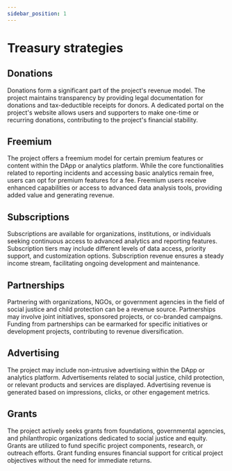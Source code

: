 ```yaml
---
sidebar_position: 1
---
```


# Treasury strategies

## Donations

Donations form a significant part of the project's revenue model.
The project maintains transparency by providing legal documentation for donations and tax-deductible receipts for donors.
A dedicated portal on the project's website allows users and supporters to make one-time or recurring donations, contributing to the project's financial stability.

## Freemium

The project offers a freemium model for certain premium features or content within the DApp or analytics platform.
While the core functionalities related to reporting incidents and accessing basic analytics remain free, users can opt for premium features for a fee.
Freemium users receive enhanced capabilities or access to advanced data analysis tools, providing added value and generating revenue.

## Subscriptions

Subscriptions are available for organizations, institutions, or individuals seeking continuous access to advanced analytics and reporting features.
Subscription tiers may include different levels of data access, priority support, and customization options.
Subscription revenue ensures a steady income stream, facilitating ongoing development and maintenance.

## Partnerships

Partnering with organizations, NGOs, or government agencies in the field of social justice and child protection can be a revenue source.
Partnerships may involve joint initiatives, sponsored projects, or co-branded campaigns.
Funding from partnerships can be earmarked for specific initiatives or development projects, contributing to revenue diversification.

## Advertising

The project may include non-intrusive advertising within the DApp or analytics platform.
Advertisements related to social justice, child protection, or relevant products and services are displayed.
Advertising revenue is generated based on impressions, clicks, or other engagement metrics.

## Grants

The project actively seeks grants from foundations, governmental agencies, and philanthropic organizations dedicated to social justice and equity.
Grants are utilized to fund specific project components, research, or outreach efforts.
Grant funding ensures financial support for critical project objectives without the need for immediate returns.
